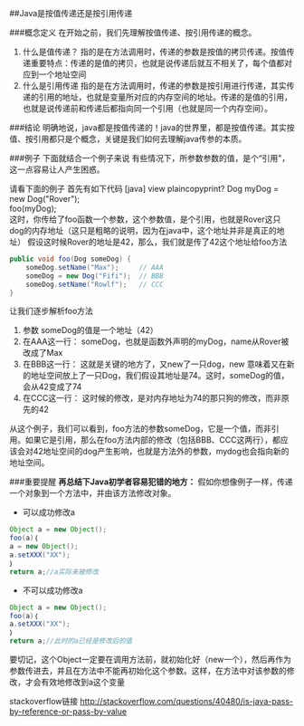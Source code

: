 ##Java是按值传递还是按引用传递

###概念定义
在开始之前，我们先理解按值传递、按引用传递的概念。
1. 什么是值传递？
指的是在方法调用时，传递的参数是按值的拷贝传递。按值传递重要特点：传递的是值的拷贝，也就是说传递后就互不相关了，每个值都对应到一个地址空间
2. 什么是引用传递
指的是在方法调用时，传递的参数是按引用进行传递，其实传递的引用的地址，也就是变量所对应的内存空间的地址。传递的是值的引用，也就是说传递前和传递后都指向同一个引用（也就是同一个内存空间）。

###结论
明确地说，java都是按值传递的！java的世界里，都是按值传递。其实按值、按引用都只是个概念，关键是我们如何去理解java传参的本质。

###例子
下面就结合一个例子来说
有些情况下，所参数参数的值，是个“引用"，这一点容易让人产生困惑。

请看下面的例子
首先有如下代码
[java] view plaincopyprint?
Dog myDog = new Dog("Rover");  
foo(myDog);  
这时，你传给了foo函数一个参数，这个参数值，是个引用，也就是Rover这只dog的内存地址（这只是粗略的说明，因为在java中，这个地址并非是真正的地址）
假设这时候Rover的地址是42，那么，我们就是传了42这个地址给foo方法
```java
public void foo(Dog someDog) {  
    someDog.setName("Max");     // AAA  
    someDog = new Dog("Fifi");  // BBB  
    someDog.setName("Rowlf");   // CCC
}  
```
让我们逐步解析foo方法
1. 参数 someDog的值是一个地址（42）
2. 在AAA这一行：
someDog，也就是函数外声明的myDog，name从Rover被改成了Max
3. 在BBB这一行：
这就是关键的地方了，又new了一只dog，new 意味着又在新的地址空间放上了一只Dog，我们假设其地址是74。这时，someDog的值，会从42变成了74
4. 在CCC这一行：
这时候的修改，是对内存地址为74的那只狗的修改，而非原先的42

从这个例子，我们可以看到，foo方法的参数someDog，它是一个值，而非引用。如果它是引用，那么在foo方法内部的修改（包括BBB、CCC这两行），都应该会对42地址空间的dog产生影响，也就是方法外的参数，mydog也会指向新的地址空间。

###重要提醒
**再总结下Java初学者容易犯错的地方：**
假如你想像例子一样，传递一个对象到一个方法中，并由该方法修改对象。
- 可以成功修改a
```java
Object a = new Object();
foo(a)｛
a = new Object();
a.setXXX("XX");
｝
return a;//a实际未被修改
```

- 不可以成功修改a
```java
Object a = new Object();
foo(a)｛
a.setXXX("XX");
｝
return a;//此时的a已经是修改后的值
```


要切记，这个Object一定要在调用方法前，就初始化好（new一个），然后再作为参数传进去，并且在方法中不能再初始化这个参数。这样，在方法中对该参数的修改，才会有效地修改到a这个变量


stackoverflow链接
http://stackoverflow.com/questions/40480/is-java-pass-by-reference-or-pass-by-value